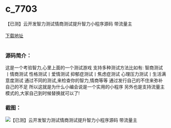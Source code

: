 # c_7703
【已测】云开发智力测试情商测试提升智力小程序源码 带流量主
<br/></br>
[下载地址](https://www.uuid2.com/7703.html "下载地址")
<br/></br>
<h3>源码简介：</h3>
<p>这是一个考验智力,心里上面的一个测试游戏
支持多种测试方法比如有:
智商测试丨情商测试
性格测试丨爱情测试
抑郁症测试丨焦虑症测试
心理压力测试丨生活满意度测试
通过不同的测试,来检查你的智力,情商等等
通过发行自己的不住来弥补自己的不足
所以这就是为什么小编会说是一个实用的小程序
另外也是支持流量主模式的,大家自己到时候替换就可以了!<p>
<h3>截图：</h3>
<img src="https://www.uuid2.com/wp-content/uploads/img/uimage/73991645164002.gif" alt="【已测】云开发智力测试情商测试提升智力小程序源码 带流量主">

